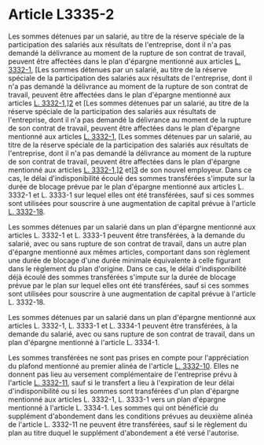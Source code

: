 # Article L3335-2

Les sommes détenues par un salarié, au titre de la réserve spéciale de la participation des salariés aux résultats de l'entreprise, dont il n'a pas demandé la délivrance au moment de la rupture de son contrat de travail, peuvent être affectées dans le plan d'épargne mentionné aux articles [L. 3332-1][1], [Les sommes détenues par un salarié, au titre de la réserve spéciale de la participation des salariés aux résultats de l'entreprise, dont il n'a pas demandé la délivrance au moment de la rupture de son contrat de travail, peuvent être affectées dans le plan d'épargne mentionné aux articles [L. 3332-1][1],][2] et [Les sommes détenues par un salarié, au titre de la réserve spéciale de la participation des salariés aux résultats de l'entreprise, dont il n'a pas demandé la délivrance au moment de la rupture de son contrat de travail, peuvent être affectées dans le plan d'épargne mentionné aux articles [L. 3332-1][1], [Les sommes détenues par un salarié, au titre de la réserve spéciale de la participation des salariés aux résultats de l'entreprise, dont il n'a pas demandé la délivrance au moment de la rupture de son contrat de travail, peuvent être affectées dans le plan d'épargne mentionné aux articles [L. 3332-1][1],][2] et][3] de son nouvel employeur. Dans ce cas, le délai d'indisponibilité écoulé des sommes transférées s'impute sur la durée de blocage prévue par le plan d'épargne mentionné aux articles L. 3332-1 et L. 3333-1 sur lequel elles ont été transférées, sauf si ces sommes sont utilisées pour souscrire à une augmentation de capital prévue à l'article [L. 3332-18][4]. 
  
  
Les sommes détenues par un salarié dans un plan d'épargne mentionné aux articles L. 3332-1 et L. 3333-1 peuvent être transférées, à la demande du salarié, avec ou sans rupture de son contrat de travail, dans un autre plan d'épargne mentionné aux mêmes articles, comportant dans son règlement une durée de blocage d'une durée minimale équivalente à celle figurant dans le règlement du plan d'origine. Dans ce cas, le délai d'indisponibilité déjà écoulé des sommes transférées s'impute sur la durée de blocage prévue par le plan sur lequel elles ont été transférées, sauf si ces sommes sont utilisées pour souscrire à une augmentation de capital prévue à l'article L. 3332-18. 
  
  
Les sommes détenues par un salarié dans un plan d'épargne mentionné aux articles L. 3332-1, L. 3333-1 et L. 3334-1 peuvent être transférées, à la demande du salarié, avec ou sans rupture de son contrat de travail, dans un plan d'épargne mentionné à l'article L. 3334-1. 
  
  
Les sommes transférées ne sont pas prises en compte pour l'appréciation du plafond mentionné au premier alinéa de l'article [L. 3332-10][5]. Elles ne donnent pas lieu au versement complémentaire de l'entreprise prévu à l'article [L. 3332-11][6], sauf si le transfert a lieu à l'expiration de leur délai d'indisponibilité ou si les sommes sont transférées d'un plan d'épargne mentionné aux articles L. 3332-1, L. 3333-1 vers un plan d'épargne mentionné à l'article L. 3334-1. Les sommes qui ont bénéficié du supplément d'abondement dans les conditions prévues au deuxième alinéa de l'article L. 3332-11 ne peuvent être transférées, sauf si le règlement du plan au titre duquel le supplément d'abondement a été versé l'autorise.

 [1]: /affichCodeArticle.do?cidTexte=LEGITEXT000006072050&idArticle=LEGIARTI000006903041&dateTexte=&categorieLien=cid
 [2]: /affichCodeArticle.do?cidTexte=LEGITEXT000006072050&idArticle=LEGIARTI000006903077&dateTexte=&categorieLien=cid
 [3]: /affichCodeArticle.do?cidTexte=LEGITEXT000006072050&idArticle=LEGIARTI000006903086&dateTexte=&categorieLien=cid
 [4]: /affichCodeArticle.do?cidTexte=LEGITEXT000006072050&idArticle=LEGIARTI000006903062&dateTexte=&categorieLien=cid
 [5]: /affichCodeArticle.do?cidTexte=LEGITEXT000006072050&idArticle=LEGIARTI000006903051&dateTexte=&categorieLien=cid
 [6]: /affichCodeArticle.do?cidTexte=LEGITEXT000006072050&idArticle=LEGIARTI000006903052&dateTexte=&categorieLien=cid